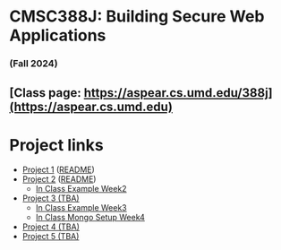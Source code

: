 # CMSC388J: Building Secure Web Applications
### (Fall 2024)

## [Class page: https://aspear.cs.umd.edu/388j](https://aspear.cs.umd.edu)

# Project links
 - [Project 1](https://classroom.github.com/a/7cRG4A__) ([README](fall2024/projects/project01.md))
 - [Project 2](https://classroom.github.com/a/NnOOCojE) ([README](fall2024/projects/project02.md))
   - [In Class Example Week2](fall2024/inclass/week2)
 - [Project 3 (TBA)]([README](fall2024/projects/project03.md)) 
   - [In Class Example Week3](fall2024/inclass/week3)
   - [In Class Mongo Setup Week4](fall2024/inclass/week4)
 - [Project 4 (TBA)]() 
 - [Project 5 (TBA)]() 
